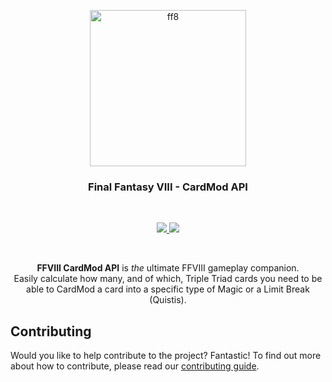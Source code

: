 <p align="center">
  <a href="https://github.com/iamnande/cardmod">
    <img src="https://i.redd.it/r9ut7rwt7hj41.jpg" width="250px" alt="ff8"/>
  </a>
</p>

<h3 align="center">Final Fantasy VIII - CardMod API</h3>

<br />
<p align="center">
  <a href="https://github.com/iamnande/cardmod/actions/workflows/test-unit.yml">
    <img src="https://github.com/iamnande/cardmod/actions/workflows/test-unit.yml/badge.svg?event=push"/>
  </a>
  <a href="https://codecov.io/gh/iamnande/cardmod">
    <img src="https://codecov.io/gh/iamnande/cardmod/branch/main/graph/badge.svg?token=6A07S2JH4C"/>
  </a>
</p>
<br />

<p align="center">
    <b>FFVIII CardMod API</b> is <i>the</i> ultimate FFVIII gameplay companion.
    <br />
    Easily calculate how many, and of which, Triple Triad cards you need to be able to CardMod a card into a specific type of
    Magic or a Limit Break (Quistis).
</p>

## Contributing

Would you like to help contribute to the project? Fantastic! To find out more about how to contribute, please read our [contributing guide](/docs/CONTRIBUTING.md).
